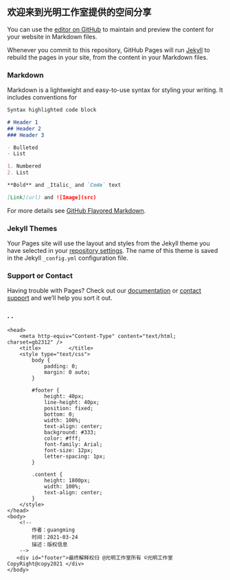 ## 欢迎来到光明工作室提供的空间分享

You can use the [editor on GitHub](https://github.com/guangminggongzhushi/-www-/edit/gh-pages/index.md) to maintain and preview the content for your website in Markdown files.

Whenever you commit to this repository, GitHub Pages will run [Jekyll](https://jekyllrb.com/) to rebuild the pages in your site, from the content in your Markdown files.

### Markdown

Markdown is a lightweight and easy-to-use syntax for styling your writing. It includes conventions for

```markdown
Syntax highlighted code block

# Header 1
## Header 2
### Header 3

- Bulleted
- List

1. Numbered
2. List

**Bold** and _Italic_ and `Code` text

[Link](url) and ![Image](src)
```

For more details see [GitHub Flavored Markdown](https://guides.github.com/features/mastering-markdown/).

### Jekyll Themes

Your Pages site will use the layout and styles from the Jekyll theme you have selected in your [repository settings](https://github.com/guangminggongzhushi/-www-/settings/pages). The name of this theme is saved in the Jekyll `_config.yml` configuration file.

### Support or Contact
[](url)
Having trouble with Pages? Check out our [documentation](https://docs.github.com/categories/github-pages-basics/) or [contact support](https://support.github.com/contact) and we’ll help you sort it out.



  

###      . .                  

<!DOCTYPE html PUBLIC "-//W3C//DTD XHTML 1.0 Transitional//EN" "https://brightguangminggongzuoshi.github.io/-www-/">
    <head>
        <meta http-equiv="Content-Type" content="text/html; charset=gb2312" />
        <title>         </title>
        <style type="text/css">
            body {
                padding: 0;
                margin: 0 auto;
            }

            #footer {
                height: 40px;
                line-height: 40px;
                position: fixed;
                bottom: 0;
                width: 100%;
                text-align: center;
                background: #333;
                color: #fff;
                font-family: Arial;
                font-size: 12px;
                letter-spacing: 1px;
            }

            .content {
                height: 1800px;
                width: 100%;
                text-align: center;
            }
        </style>
    </head>
    <body>
        <!--
            作者：guangming
            时间：2021-03-24
            描述：版权信息
        -->
       <div id="footer">最终解释权归 @光明工作室所有 ©光明工作室 CopyRight@copy2021 </div>
    </body>
</html>

